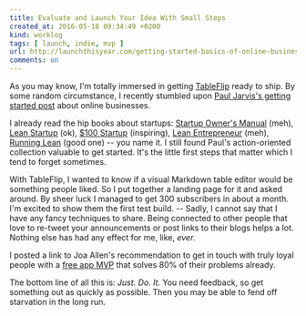 ```yaml
---
title: Evaluate and Launch Your Idea With Small Steps
created_at: 2016-05-18 09:34:49 +0200
kind: worklog
tags: [ launch, indie, mvp ]
url: http://launchthisyear.com/getting-started-basics-of-online-business/evaluate-and-launch-your-idea-with-small-steps/
comments: on
---
```


As you may know, I'm totally immersed in getting [TableFlip](http://tableflipapp.com/) ready to ship. By some random circumstance, I recently stumbled upon [Paul Jarvis's getting started post](http://launchthisyear.com/getting-started-basics-of-online-business/evaluate-and-launch-your-idea-with-small-steps/) about online businesses.

I already read the hip books about startups: [Startup Owner's Manual](http://amzn.to/1NxRwfJ) (meh), [Lean Startup](http://amzn.to/24YZkeQ) (ok), [$100 Startup](http://amzn.to/1rTeHay) (inspiring), [Lean Entrepreneur](http://amzn.to/1NxRCnD) (meh), [Running Lean](http://amzn.to/1TjgIn5) (good one) -- you name it. I still found Paul's action-oriented collection valuable to get started. It's the little first steps that matter which I tend to forget sometimes.

With TableFlip, I wanted to know if a visual Markdown table editor would be something people liked. So I put together a landing page for it and asked around. By sheer luck I managed to get 300 subscribers in about a month. I'm excited to show them the first test build. -- Sadly, I cannot say that I have any fancy techniques to share. Being connected to other people that love to re-tweet your announcements or post links to their blogs helps a lot. Nothing else has had any effect for me, like, _ever._

I posted a link to Joa Allen's recommendation to get in touch with truly loyal people with a [free app MVP](/posts/2016/05/app-pricing-making-money/) that solves 80% of their problems already. 

The bottom line of all this is: _Just. Do. It._ You need feedback, so get something out as quickly as possible. Then you may be able to fend off starvation in the long run.
